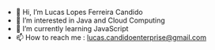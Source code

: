 - 👋 Hi, I’m Lucas Lopes Ferreira Candido
- 👀 I’m interested in Java and Cloud Computing
- 🌱 I’m currently learning  JavaScript
- 📫 How to reach me : lucas.candidoenterprise@gmail.com

<!---
lucascandido2016/lucascandido2016 is a ✨ special ✨ repository because its `README.md` (this file) appears on your GitHub profile.
You can click the Preview link to take a look at your changes.
--->
